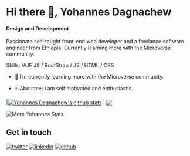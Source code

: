# Hi there 👋, Yohannes Dagnachew
#### Design and Development
 Passionate self-taught front-end web developer and a freelance software engineer from Ethiopia. Currently learning more with the Microverse community.

Skills: VUE JS / BootStrap / JS / HTML / CSS

- 🔭 I’m currently learning more with the Microverse community.
 
- ⚡ Aboutme:  I am self motivated and enthusiastic.


|<a href="https://github.com/yohannesdagnachew/github-readme-stats"><img align="center" src="https://github-readme-stats.vercel.app/api?username=yohannesdagnachew&show_icons=true&include_all_commits=true&theme=blue-green&hide_border=true" alt="Yohannes Dagnachew's github stats" /></a> | <a href="https://github.com/yohannesdagnachew/github-readme-stats">
<img align="center" src="https://github-readme-stats.vercel.app/api/top-langs/?username=yohannesdagnachew&layout=compact&theme=blue-green&hide_border=true" /></a> <p><img align="center" src="https://github-readme-streak-stats.herokuapp.com/?user=yohannesdagnachew&theme=blue-green" alt="More Yohannes Stats" /></p>
</a>


## Get in touch
<p>
  <a href="https://twitter.com/Jod99712013?t=IEPY79ojvcMGk4OohBaWxQ&s=09"><img src="https://img.icons8.com/color/50/111111/twitter-squared.png" alt="twitter"/></a>
  <a href="linkedin.com/in/yohannes-dagnachew-5b163a236"><img src="https://img.icons8.com/color/50/111111/linkedin.png" alt="linkedin"/></a>
  <a href="https://github.com/yohannesdagnachew"><img src="https://img.icons8.com/color/50/111111/github.png" alt="github"/></a>
</p>
